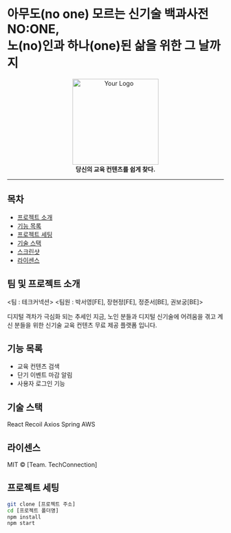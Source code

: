# 아무도(no one) 모르는 신기술 백과사전 NO:ONE, <br /> 노(no)인과 하나(one)된 삶을 위한 그 날까지 

<div align="center">
  <img src="your-logo-url.png" alt="Your Logo" width="200" />
  <br>
  <strong>당신의 교육 컨텐츠를 쉽게 찾다.</strong>
</div>

---

## 목차

- [프로젝트 소개](#프로젝트-소개)
- [기능 목록](#기능-목록)
- [프로젝트 세팅](#프로젝트-세팅)
- [기술 스택](#기술-스택)
- [스크린샷](#스크린샷)
- [라이센스](#라이센스)

## 팀 및 프로젝트 소개
<팀 : 테크커넥션>
<팀원 : 박서영[FE], 장현정[FE], 정준서[BE], 권보궁[BE]>

디지털 격차가 극심화 되는 추세인 지금, 노인 분들과 디지털 신기술에 어려움을 겪고 계신 분들을 위한
신기술 교육 컨텐츠 무료 제공 플랫폼 입니다. 

## 기능 목록

- 교육 컨텐츠 검색
- 단기 이벤트 마감 알림
- 사용자 로그인 기능


## 기술 스택
React
Recoil
Axios
Spring 
AWS

## 라이센스 
MIT © [Team. TechConnection]


## 프로젝트 세팅

```bash
git clone [프로젝트 주소]
cd [프로젝트 폴더명]
npm install
npm start

